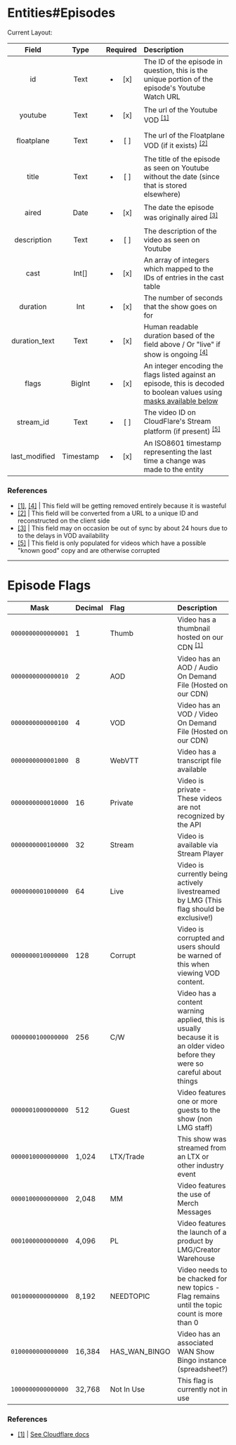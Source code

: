 # Entities#Episodes

Current Layout:

|     Field     |   Type    |        Required        | Description                                                                                                                                       |
| :-----------: | :-------: | :--------------------: | :------------------------------------------------------------------------------------------------------------------------------------------------ |
|      id       |   Text    | <ul><li>[x] </li></ul> | The ID of the episode in question, this is the unique portion of the episode's Youtube Watch URL                                                  |
|    youtube    |   Text    | <ul><li>[x] </li></ul> | The url of the Youtube VOD <sup><a name="#episodes-origin-1" /> [[1]](#episodes-ref-1)</sup>                                                      |
|  floatplane   |   Text    | <ul><li>[ ] </li></ul> | The url of the Floatplane VOD (if it exists) <sup><a name="#episodes-origin-2" /> [[2]](#episodes-ref-2)</sup>                                    |
|     title     |   Text    | <ul><li>[ ] </li></ul> | The title of the episode as seen on Youtube without the date (since that is stored elsewhere)                                                     |
|     aired     |   Date    | <ul><li>[x] </li></ul> | The date the episode was originally aired <sup><a name="#episodes-origin-3" /> [[3]](#episodes-ref-3)</sup>                                       |
|  description  |   Text    | <ul><li>[ ] </li></ul> | The description of the video as seen on Youtube                                                                                                   |
|     cast      |   Int[]   | <ul><li>[x] </li></ul> | An array of integers which mapped to the IDs of entries in the cast table                                                                         |
|   duration    |    Int    | <ul><li>[x] </li></ul> | The number of seconds that the show goes on for                                                                                                   |
| duration_text |   Text    | <ul><li>[x] </li></ul> | Human readable duration based of the field above / Or "live" if show is ongoing <sup><a name="#episodes-origin-4" /> [[4]](#episodes-ref-4)</sup> |
|     flags     |  BigInt   | <ul><li>[x] </li></ul> | An integer encoding the flags listed against an episode, this is decoded to boolean values using [masks available below](#episode-flags)          |
|   stream_id   |   Text    | <ul><li>[ ] </li></ul> | The video ID on CloudFlare's Stream platform (if present) <sup><a name="#episodes-origin-5" /> [[5]](#episodes-ref-5)</sup>                       |
| last_modified | Timestamp | <ul><li>[x] </li></ul> | An ISO8601 timestamp representing the last time a change was made to the entity                                                                   |

### References

- <a name="#episodes-ref-1" /> [[1]](#episodes-origin-1),
  <a name="#episodes-ref-4" /> [[4]](#episodes-origin-4) | This field will be
  getting removed entirely because it is wasteful
- <a name="#episodes-ref-2" /> [[2]](#episodes-origin-2) | This field will be
  converted from a URL to a unique ID and reconstructed on the client side
- <a name="#episodes-ref-3" /> [[3]](#episodes-origin-3) | This field may on
  occasion be out of sync by about 24 hours due to to the delays in VOD
  availability
- <a name="#episodes-ref-5" /> [[5]](#episodes-origin-5) | This field is only
  populated for videos which have a possible "known good" copy and are otherwise
  corrupted

---

# Episode Flags

|        Mask        | Decimal | Flag          | Description                                                                                                                |
| :----------------: | :------ | :------------ | :------------------------------------------------------------------------------------------------------------------------- |
| `0000000000000001` | 1       | Thumb         | Video has a thumbnail hosted on our CDN <sup><a name="#flags-origin-1"> [[1]](#flags-ref-1)</a></sup>                      |
| `0000000000000010` | 2       | AOD           | Video has an AOD / Audio On Demand File (Hosted on our CDN)                                                                |
| `0000000000000100` | 4       | VOD           | Video has an VOD / Video On Demand File (Hosted on our CDN)                                                                |
| `0000000000001000` | 8       | WebVTT        | Video has a transcript file available                                                                                      |
| `0000000000010000` | 16      | Private       | Video is private - These videos are not recognized by the API                                                              |
| `0000000000100000` | 32      | Stream        | Video is available via Stream Player                                                                                       |
| `0000000001000000` | 64      | Live          | Video is currently being actively livestreamed by LMG (This flag should be exclusive!)                                     |
| `0000000010000000` | 128     | Corrupt       | Video is corrupted and users should be warned of this when viewing VOD content.                                            |
| `0000000100000000` | 256     | C/W           | Video has a content warning applied, this is usually because it is an older video before they were so careful about things |
| `0000001000000000` | 512     | Guest         | Video features one or more guests to the show (non LMG staff)                                                              |
| `0000010000000000` | 1,024   | LTX/Trade     | This show was streamed from an LTX or other industry event                                                                 |
| `0000100000000000` | 2,048   | MM            | Video features the use of Merch Messages                                                                                   |
| `0001000000000000` | 4,096   | PL            | Video features the launch of a product by LMG/Creator Warehouse                                                            |
| `0010000000000000` | 8,192   | NEEDTOPIC     | Video needs to be chacked for new topics - Flag remains until the topic count is more than 0                               |
| `0100000000000000` | 16,384  | HAS_WAN_BINGO | Video has an associated WAN Show Bingo instance (spreadsheet?)                                                             |
| `1000000000000000` | 32,768  | Not In Use    | This flag is currently not in use                                                                                          |

### References

- <a name="#flags-ref-1"> [[1]](#flags-origin-1)</a> |
  [See Cloudflare docs](https://developers.cloudflare.com/stream/)
